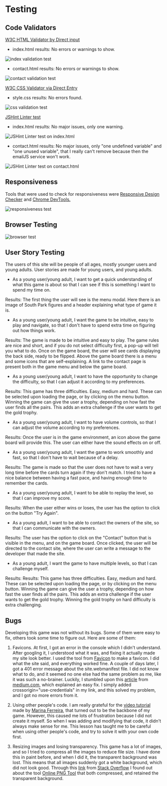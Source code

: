 # Testing
## Code Validators
[W3C HTML Validator by Direct input](https://validator.w3.org/) 

- index.html results: No errors or warnings to show.

![index validation test](testing-images/html-validator.JPG)

- contact.html results: No errors or warnings to show.

![contact validation test](testing-images/html-validator.JPG)

[W3C CSS Validator via Direct Entry](https://jigsaw.w3.org/css-validator/#validate_by_input)

- style.css results: No errors found.

![css validation test](testing-images/css-validator.JPG)

[JSHint Linter test](https://jshint.com/)

- index.html results: No major issues, only one warning.

![JSHint Linter test on index.html](testing-images/jshint-index.JPG)

- contact.html results: No major issues, only "one undefined variable" and "one unused variable", that I really can't remove because then the emailJS service won't work.

![JSHint Linter test on contact.html](testing-images/jshint-contact.JPG)

## Responsiveness

Tools that were used to check for responsiveness were [Responsive Design Checker](https://responsivedesignchecker.com/) and [Chrome DevTools.](https://developer.chrome.com/docs/devtools/)

![responsiveness test](testing-images/responsiveness.JPG)


## Browser Testing

![browser test](testing-images/browser-test.JPG)

## User Story Testing

The users of this site will be people of all ages, mostly younger users and young adults. User stories are made for young users, and young adults.
- As a young user/young adult, I want to get a quick understanding of what this game is about so that I can see if this is something I want to spend my time on.

Results: The first thing the user will see is the menu modal. Here there is an image of South Park figures and a header explaining what type of game it is. 
- As a young user/young adult, I want the game to be intuitive, easy to play and navigate, so that I don't have to spend extra time on figuring out how things work.

Results: The game is made to be intuitive and easy to play. The game rules are nice and short, and if you do not select difficulty first, a pop-up will tell you what to do. Once on the game board, the user will see cards displaying the back side, ready to be flipped. Above the game board there is a menu and some icons that are self-explaining. A link to the contact page is present both in the game menu and below the game board.

- As a young user/young adult, I want to have the opportunity to change the difficulty, so that I can adjust it according to my preferences.

Results: This game has three difficulties. Easy, medium and hard. These can be selected upon loading the page, or by clicking on the menu button. Winning the game can give the user a trophy, depending on how fast the user finds all the pairs. This adds an extra challenge if the user wants to get the gold trophy.

- As a young user/young adult, I want to have volume controls, so that I can adjust the volume according to my preferences.

Results: Once the user is in the game environment, an icon above the game board will provide this. The user can either have the sound effects on or off.

- As a young user/young adult, I want the game to work smoothly and fast, so that I don't have to wait because of a delay.

Results: The game is made so that the user does not have to wait a very long time before the cards turn again if they don't match. I tried to have a nice balance between having a fast pace, and having enough time to remember the cards. 

- As a young user/young adult, I want to be able to replay the level, so that I can improve my score.

Results: When the user either wins or loses, the user has the option to click on the button "Try Again".

- As a young adult, I want to be able to contact the owners of the site, so that I can communicate with the owners.

Results: The user has the option to click on the "Contact" button that is visible in the menu, and on the game board. Once clicked, the user will be directed to the contact site, where the user can write a message to the developer that made the site.

- As a young adult, I want the game to have multiple levels, so that I can challenge myself.

Results: Results: This game has three difficulties. Easy, medium and hard. These can be selected upon loading the page, or by clicking on the menu button. Winning the game can give the user a trophy, depending on how fast the user finds all the pairs. This adds an extra challenge if the user wants to get the gold trophy. Winning the gold trophy on hard difficulty is extra challenging.

## Bugs

Developing this game was not without its bugs. Some of them were easy to fix, others took some time to figure out. Here are some of them:

1. Favicons. At first, I got an error in the console which I didn't understand. After googling it, I understood what it was, and fixing it actually made my site look better. I used the tool from [Favicon](https://favicon.io/) to make a favicon. I did what the site said, and everything worked fine. A couple of days later, I got a 401 error message about the site.webmanifest file. I did not know what to do, and it seemed no one else had the same problem as me, like it was such a no-brainer. Luckily, I stumbled upon this [article](https://medium.com/@aurelien.delogu/401-error-on-a-webmanifest-file-cb9e3678b9f3
) from [medium.com](https://medium.com/), which explained an easy fix. I simply added crossorigin="use-credentials" in my link, and this solved my problem, and I got no more errors from it.

2. Using other people's code. I am really grateful for the [video tutorial](https://www.youtube.com/watch?v=ZniVgo8U7ek) made by [Marina Ferreira](https://github.com/code-sketch/memory-game/), that turned out to be the backbone of my game. However, this caused me lots of frustration because I did not create it myself. So when I was adding and modifying that code, it didn't always make sense for me. This lesson has taught me to be careful when using other people's code, and try to solve it with your own code first.

3. Resizing images and losing transparency. This game has a lot of images, and so I tried to compress all the images to reduce file size. I have done this in paint before, and when I did it, the transparent background was lost. This means that all images suddenly got a white background, which did not look good. Through this [link](https://stackoverflow.com/questions/13964076/reduce-size-of-a-png-image-without-losing-transparency) from [Stack Overflow](https://stackoverflow.com/) I found out about the tool [Online PNG Tool](https://onlinepngtools.com/resize-png) that both compressed, and retained the transparent background.



